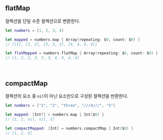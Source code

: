 ## flatMap

컬렉션을 단일 수준 컬렉션으로 변환한다.

```swift
let numbers = [1, 2, 3, 4]

let mapped = numbers.map { Array(repeating: $0, count: $0) }
// [[1], [2, 2], [3, 3, 3], [4, 4, 4, 4]]

let flatMapped = numbers.flatMap { Array(repeating: $0, count: $0) }
// [1, 2, 2, 3, 3, 3, 4, 4, 4, 4]
```

&nbsp;
## compactMap

컬렉션의 요소 중 `nil`이 아닌 요소만으로 구성된 컬렉션을 반환한다.

```swift
let numbers = ["1", "2", "three", "///4///", "5"]

let mapped: [Int?] = numbers.map { Int($0) } 
// [1, 2, nil, nil, 5]

let compactMapped: [Int] = numbers.compactMap { Int($0) } 
// [1, 2, 5]
```